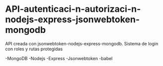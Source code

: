 # API-autenticaci-n-autorizaci-n-nodejs-express-jsonwebtoken-mongodb
API creada con jsonwebtoken-nodejs-express-mongodb. Sistema de login con roles y rutas protegidas 

-MongoDB
-Nodejs
-Express
-Jsonwebtoken
-babel
